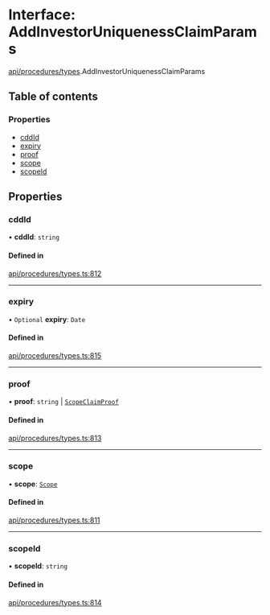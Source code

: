 # Interface: AddInvestorUniquenessClaimParams

[api/procedures/types](../wiki/api.procedures.types).AddInvestorUniquenessClaimParams

## Table of contents

### Properties

- [cddId](../wiki/api.procedures.types.AddInvestorUniquenessClaimParams#cddid)
- [expiry](../wiki/api.procedures.types.AddInvestorUniquenessClaimParams#expiry)
- [proof](../wiki/api.procedures.types.AddInvestorUniquenessClaimParams#proof)
- [scope](../wiki/api.procedures.types.AddInvestorUniquenessClaimParams#scope)
- [scopeId](../wiki/api.procedures.types.AddInvestorUniquenessClaimParams#scopeid)

## Properties

### cddId

• **cddId**: `string`

#### Defined in

[api/procedures/types.ts:812](https://github.com/PolymeshAssociation/polymesh-sdk/blob/88db4a91/src/api/procedures/types.ts#L812)

___

### expiry

• `Optional` **expiry**: `Date`

#### Defined in

[api/procedures/types.ts:815](https://github.com/PolymeshAssociation/polymesh-sdk/blob/88db4a91/src/api/procedures/types.ts#L815)

___

### proof

• **proof**: `string` \| [`ScopeClaimProof`](../wiki/api.procedures.types.ScopeClaimProof)

#### Defined in

[api/procedures/types.ts:813](https://github.com/PolymeshAssociation/polymesh-sdk/blob/88db4a91/src/api/procedures/types.ts#L813)

___

### scope

• **scope**: [`Scope`](../wiki/api.entities.types.Scope)

#### Defined in

[api/procedures/types.ts:811](https://github.com/PolymeshAssociation/polymesh-sdk/blob/88db4a91/src/api/procedures/types.ts#L811)

___

### scopeId

• **scopeId**: `string`

#### Defined in

[api/procedures/types.ts:814](https://github.com/PolymeshAssociation/polymesh-sdk/blob/88db4a91/src/api/procedures/types.ts#L814)
